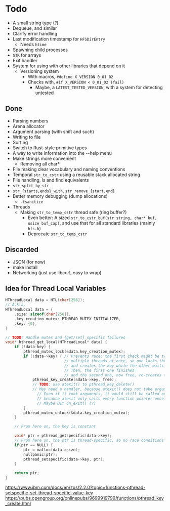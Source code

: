 # Todo
- A small string type (?)
- Dequeue, and similar
- Clarify error handling
- Last modification timestamp for `HFSDirEntry`
  - Needs `htime`
- Spawning child processes
- `STR` for arrays
- Exit handler
- System for using with other libraries that depend on it
    - Versioning system
      - With macros, `#define X_VERSION 0_01_02`
      - Checks with, `#if X_VERSION < 0_01_02 (fail)`
        - Maybe, a `LATEST_TESTED_VERSION`, with a system for detecting untested

## Done
- Parsing numbers
- Arena allocator
- Argument parsing (with shift and such)
- Writing to file
- Sorting
- Switch to Rust-style primitive types
- A way to write information into the --help menu
- Make strings more convenient
  - Removing all char*
- File making clear vocabulary and naming conventions
- Temporal `str_to_cstr` using a reusable stack allocated string
- File handling, ls and find equivalents
- `str_split_by_str`
- `str_{starts,ends}_with`, `str_remove_{start,end}`
- Better memory debugging (dump allocations)
  - `-fsanitize`
- Threads
  - Making `str_to_temp_cstr` thread safe (ring buffer?)
    - Even better: A sized `str_to_cstr_buf(str string, char* buf, usize buf_cap)`,
      and use that for all standard libraries (mainly `hfs.h`)
    - Deprecate `str_to_temp_cstr`

## Discarded
- JSON (for now)
- make install
- Networking (just use libcurl, easy to wrap)

## Idea for Thread Local Variables
```c
HThreadLocal data = HTL(char[256]);
// A.k.a.
HThreadLocal data = {
    .size: sizeof(char[256]),
    .key_creation_mutex: PTHREAD_MUTEX_INITIALIZER,
    .key: {0},
}

// TODO: Handle mutex and {get/set}_specific failures
void* hthread_get_local(HThreadLocal* data) {
    if (!data-key) {
        pthread_mutex_lock(&data.key_creation_mutex);
        if (!data->key) { // Prevents race: the first check might be true for
                          // multiple threads at once, so one locks the mutex
                          // and creates the key while the other waits
                          // Then, the first one finishes
                          // and the second one, now free, re-creates the key
            pthread_key_create(&data->key, free);
            // TODO: use atexit() to pthread_key_delete()
            // May need a handler, because atexit() does not take arguments
              // Even if it took arguments, it would still be called only once,
              // because atexit only calls every function pointer once.
              // Maybe DIY on_exit() (?)
        }
        pthread_mutex_unlock(&data.key_creation_mutex);
    }

    // From here on, the key is constant

    void* ptr = pthread_getspecific(data->key);
    // From here on, the ptr is thread-specific, so no race conditions
    if(ptr == NULL) {
        ptr = malloc(data->size);
        nullpanic(ptr);
        pthread_setspecific(data->key, ptr);
    }

    return ptr;
}
```
<https://www.ibm.com/docs/en/zos/2.2.0?topic=functions-pthread-setspecific-set-thread-specific-value-key>
<https://pubs.opengroup.org/onlinepubs/9699919799/functions/pthread_key_create.html>
